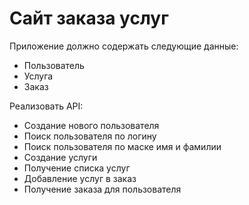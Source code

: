 # Сайт заказа услуг

Приложение должно содержать следующие данные:
- Пользователь
- Услуга
- Заказ

Реализовать API:
- Создание нового пользователя
- Поиск пользователя по логину
- Поиск пользователя по маске имя и фамилии
- Создание услуги
- Получение списка услуг
- Добавление услуг в заказ
- Получение заказа для пользователя
